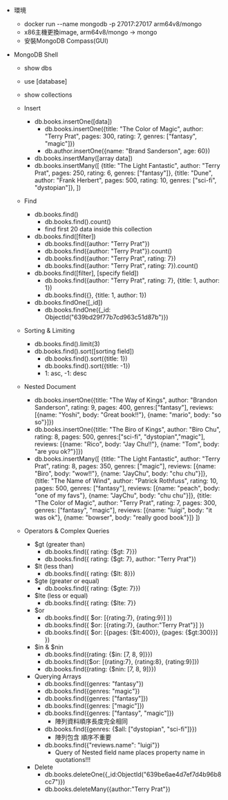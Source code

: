 - 環境
  - docker run --name mongodb -p 27017:27017 arm64v8/mongo
  - x86主機更換image, arm64v8/mongo -> mongo
  - 安裝MongoDB Compass(GUI)
  
- MongoDB Shell
  - show dbs
  - use [database]
  - show collections
    
  - Insert
    - db.books.insertOne([data])
      - db.books.insertOne({title: "The Color of Magic", author: "Terry Prat", pages: 300, rating: 7, genres: ["fantasy", "magic"]})
      - db.author.insertOne({name: "Brand Sanderson", age: 60})
    - db.books.insertMany([array data])
    - db.books.insertMany([
      {title: "The Light Fantastic", author: "Terry Prat", pages: 250, rating: 6, genres: ["fantasy"]},
      {title: "Dune", author: "Frank Herbert", pages: 500, rating: 10, genres: ["sci-fi", "dystopian"]},
      ])
      
  - Find
    - db.books.find()
      - db.books.find().count()
      - find first 20 data inside this collection
    - db.books.find([filter])
      - db.books.find({author: "Terry Prat"})
      - db.books.find({author: "Terry Prat"}).count()
      - db.books.find({author: "Terry Prat", rating: 7})
      - db.books.find({author: "Terry Prat", rating: 7}).count()
    - db.books.find([filter], [specify field])
      - db.books.find({author: "Terry Prat", rating: 7}, {title: 1, author: 1})
      - db.books.find({}, {title: 1, author: 1})
    - db.books.findOne([_id])
      - db.books.findOne({_id: ObjectId("639bd29f77b7cd963c51d87b")})
    
  - Sorting & Limiting
    - db.books.find().limit(3)
    - db.books.find().sort([sorting field])
      - db.books.find().sort({title: 1})
      - db.books.find().sort({title: -1})
      - 1: asc, -1: desc
  
  - Nested Document
    - db.books.insertOne({title: "The Way of Kings", author: "Brandon Sanderson", rating: 9, pages: 400, genres:["fantasy"], reviews: [{name: "Yoshi", body: "Great book!!"}, {name: "mario", body: "so so"}]})
    - db.books.insertOne({title: "The Biro of Kings", author: "Biro Chu", rating: 8, pages: 500, genres:["sci-fi", "dystopian","magic"], reviews: [{name: "Rico", body: "Jay Chu!!"}, {name: "Tom", body: "are you ok?"}]})
    - db.books.insertMany([
        {title: "The Light Fantastic", author: "Terry Prat", rating: 8, pages: 350, genres: ["magic"], reviews: [{name: "Biro", body: "wow!!"}, {name: "JayChu", body: "chu chu"}]},
        {title: "The Name of Wind", author: "Patrick Rothfuss", rating: 10, pages: 500, genres: ["fantasy"], reviews: [{name: "peach", body: "one of my favs"}, {name: "JayChu", body: "chu chu"}]},
        {title: "The Color of Magic", author: "Terry Prat", rating: 7, pages: 300, genres: ["fantasy", "magic"], reviews: [{name: "luigi", body: "it was ok"}, {name: "bowser", body: "really good book"}]}
      ])
      
  - Operators & Complex Queries
    - $gt (greater than)
      - db.books.find({ rating: {$gt: 7}})
      - db.books.find({ rating: {$gt: 7}, author: "Terry Prat"})
    - $lt (less than)
      - db.books.find({ rating: {$lt: 8}})
    - $gte (greater or equal)
      - db.books.find({ rating: {$gte: 7}})
    - $lte (less or equal)
      - db.books.find({ rating: {$lte: 7}}
    - $or
      - db.books.find({ $or: [{rating:7}, {rating:9}] })
      - db.books.find({ $or: [{rating:7}, {author:"Terry Prat"}] })
      - db.books.find({ $or: [{pages: {$lt:400}}, {pages: {$gt:300}}] })
    - $in & $nin 
      - db.books.find({rating: {$in: [7, 8, 9]}})
      - db.books.find({$or: [{rating:7}, {rating:8}, {rating:9}]})
      - db.books.find({rating: {$nin: [7, 8, 9]}})
    - Querying Arrays
      - db.books.find({genres: "fantasy"})
      - db.books.find({genres: "magic"})
      - db.books.find({genres: ["fantasy"]})
      - db.books.find({genres: ["magic"]}) 
      - db.books.find({genres: ["fantasy", "magic"]})
        - 陣列資料順序長度完全相同
      - db.books.find({genres: {$all: ["dystopian", "sci-fi"]}})
        - 陣列包含 順序不重要
      - db.books.find({"reviews.name": "luigi"})
        - Query of Nested field name places property name in quotations!!!
    - Delete
      - db.books.deleteOne({_id:ObjectId("639be6ae4d7ef7d4b96b8cc7")})
      - db.books.deleteMany({author:"Terry Prat"})
    
  
